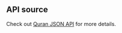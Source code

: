 ## API source

Check out [Quran JSON API](https://github.com/penggguna/QuranJSON) for more details.
